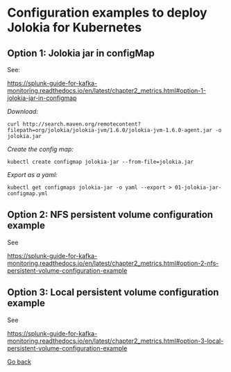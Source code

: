 # Configuration examples to deploy Jolokia for Kubernetes

## Option 1: Jolokia jar in configMap

See:

https://splunk-guide-for-kafka-monitoring.readthedocs.io/en/latest/chapter2_metrics.html#option-1-jolokia-jar-in-configmap

*Download:*

```
curl http://search.maven.org/remotecontent?filepath=org/jolokia/jolokia-jvm/1.6.0/jolokia-jvm-1.6.0-agent.jar -o jolokia.jar
```

*Create the config map:*

```
kubectl create configmap jolokia-jar --from-file=jolokia.jar
```

*Export as a yaml:*

```
kubectl get configmaps jolokia-jar -o yaml --export > 01-jolokia-jar-configmap.yml
```

## Option 2: NFS persistent volume configuration example

See

https://splunk-guide-for-kafka-monitoring.readthedocs.io/en/latest/chapter2_metrics.html#option-2-nfs-persistent-volume-configuration-example

## Option 3: Local persistent volume configuration example

See

https://splunk-guide-for-kafka-monitoring.readthedocs.io/en/latest/chapter2_metrics.html#option-3-local-persistent-volume-configuration-example

[Go back](../)
